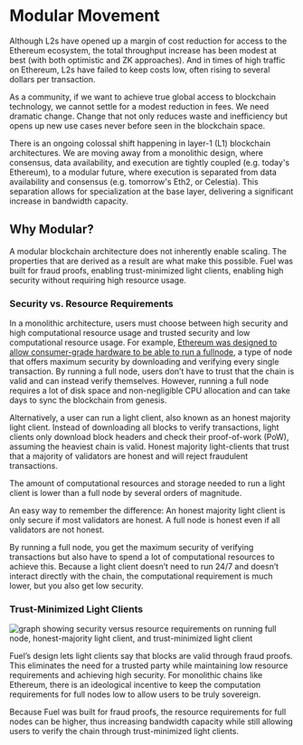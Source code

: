 # Modular Movement

Although L2s have opened up a margin of cost reduction for access to the Ethereum ecosystem, the total throughput increase has been modest at best (with both optimistic and ZK approaches). And in times of high traffic on Ethereum, L2s have failed to keep costs low, often rising to several dollars per transaction.

As a community, if we want to achieve true global access to blockchain technology, we cannot settle for a modest reduction in fees. We need dramatic change. Change that not only reduces waste and inefficiency but opens up new use cases never before seen in the blockchain space.

There is an ongoing colossal shift happening in layer-1 (L1) blockchain architectures. We are moving away from a monolithic design, where consensus, data availability, and execution are tightly coupled (e.g. today's Ethereum), to a modular future, where execution is separated from data availability and consensus (e.g. tomorrow's Eth2, or Celestia). This separation allows for specialization at the base layer, delivering a significant increase in bandwidth capacity.


## Why Modular?

A modular blockchain architecture does not inherently enable scaling. The properties that are derived as a result are what make this possible. Fuel was built for fraud proofs, enabling trust-minimized light clients, enabling high security without requiring high resource usage.

### Security vs. Resource Requirements

In a monolithic architecture, users must choose between high security and high computational resource usage and trusted security and low computational resource usage. For example, [Ethereum was designed to allow consumer-grade hardware to be able to run a fullnode](https://ethereum.org/en/run-a-node/), a type of node that offers maximum security by downloading and verifying every single transaction. By running a full node, users don’t have to trust that the chain is valid and can instead verify themselves. However, running a full node requires a lot of disk space and non-negligible CPU allocation and can take days to sync the blockchain from genesis.

Alternatively, a user can run a light client, also known as an honest majority light client. Instead of downloading all blocks to verify transactions, light clients only download block headers and check their proof-of-work (PoW), assuming the heaviest chain is valid. Honest majority light-clients that trust that a majority of validators are honest and will reject fraudulent transactions.



The amount of computational resources and storage needed to run a light client is lower than a full node by several orders of magnitude.

An easy way to remember the difference: An honest majority light client is only secure if most validators are honest. A full node is honest even if all validators are not honest.

By running a full node, you get the maximum security of verifying transactions but also have to spend a lot of computational resources to achieve this. Because a light client doesn’t need to run 24/7 and doesn’t interact directly with the chain, the computational requirement is much lower, but you also get low security.

### Trust-Minimized Light Clients

![graph showing security versus resource requirements on running full node, honest-majority light client, and trust-minimized light client](https://user-images.githubusercontent.com/15346823/187777361-785ce2a4-9db5-4e52-aeaf-f3c4825c8520.png)

Fuel’s design lets light clients say that blocks are valid through fraud proofs. This eliminates the need for a trusted party while maintaining low resource requirements and achieving high security. For monolithic chains like Ethereum, there is an ideological incentive to keep the computation requirements for full nodes low to allow users to be truly sovereign.

Because Fuel was built for fraud proofs, the resource requirements for full nodes can be higher, thus increasing bandwidth capacity while still allowing users to verify the chain through trust-minimized light clients.
